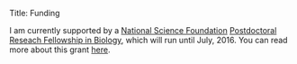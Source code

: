 Title: Funding

I am currently supported by a [National Science Foundation](http://nsf.gov) 
[Postdoctoral Reseach Fellowship in Biology](http://www.nsf.gov/funding/pgm_summ.jsp?pims_id=503622), 
which will run until July, 2016.  You can read more 
about this grant 
[here](http://www.nsf.gov/awardsearch/showAward?AWD_ID=1306622&HistoricalAwards=false).

